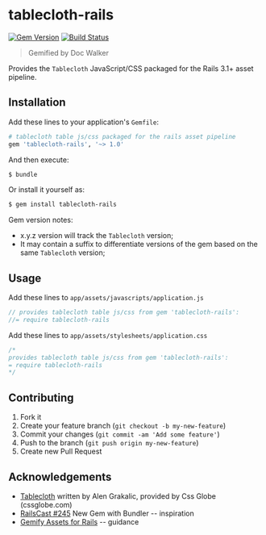 # tablecloth-rails
[![Gem Version](https://badge.fury.io/rb/tablecloth-rails.png)](http://badge.fury.io/rb/tablecloth-rails)
[![Build Status](https://travis-ci.org/jhx/gem-tablecloth-rails.png?branch=master)](https://travis-ci.org/jhx/gem-tablecloth-rails)

> Gemified by Doc Walker

Provides the `Tablecloth` JavaScript/CSS packaged for the Rails 3.1+ asset pipeline.

## Installation

Add these lines to your application's `Gemfile`:

```rb
# tablecloth table js/css packaged for the rails asset pipeline
gem 'tablecloth-rails', '~> 1.0'
```

And then execute:

```sh
$ bundle
```

Or install it yourself as:

```sh
$ gem install tablecloth-rails
```

Gem version notes:

  - x.y.z version will track the `Tablecloth` version;
  - It may contain a suffix to differentiate versions of the gem based on the same `Tablecloth` version;

## Usage

Add these lines to `app/assets/javascripts/application.js`

```js
// provides tablecloth table js/css from gem 'tablecloth-rails':
//= require tablecloth-rails
```

Add these lines to `app/assets/stylesheets/application.css`

```css
/*
provides tablecloth table js/css from gem 'tablecloth-rails':
= require tablecloth-rails
*/
```

## Contributing

1. Fork it
2. Create your feature branch (`git checkout -b my-new-feature`)
3. Commit your changes (`git commit -am 'Add some feature'`)
4. Push to the branch (`git push origin my-new-feature`)
5. Create new Pull Request

## Acknowledgements

- [Tablecloth](http://cssglobe.com/lab/tablecloth/) written by Alen Grakalic, provided by Css Globe (cssglobe.com)
- [RailsCast #245](http://railscasts.com/episodes/245-new-gem-with-bundler) New Gem with Bundler -- inspiration
- [Gemify Assets for Rails](http://prioritized.net/blog/gemify-assets-for-rails/) -- guidance

